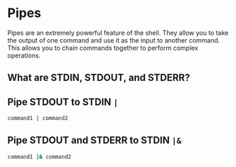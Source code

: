 # Pipes

Pipes are an extremely powerful feature of the shell. They allow you to take the output of one command and use it as the input to another command. This allows you to chain commands together to perform complex operations.

## What are STDIN, STDOUT, and STDERR?

## Pipe STDOUT to STDIN `|`

```bash
command1 | command2
```

## Pipe STDOUT and STDERR to STDIN `|&`

```bash
command1 |& command2
```
